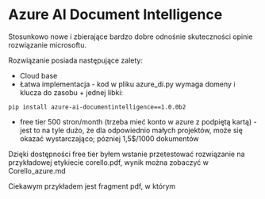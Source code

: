 # Azure AI Document Intelligence
Stosunkowo nowe i zbierające bardzo dobre odnośnie skuteczności opinie rozwiązanie microsoftu. 

Rozwiązanie posiada następujące zalety:
- Cloud base
- Łatwa implementacja - kod w pliku azure_di.py wymaga domeny i klucza do zasobu + jednej libki:
```
pip install azure-ai-documentintelligence==1.0.0b2
```
- free tier 500 stron/month (trzeba mieć konto w azure z podpiętą kartą) - jest to na tyle dużo, że dla odpowiednio małych projektów, może się okazać wystarczająco; pózniej 1,5$/1000 dokumentów

Dzięki dostępności free tier byłem wstanie przetestować rozwiązanie na przykładowej etykiecie corello.pdf, wynik można zobaczyć w Corello_azure.md

Ciekawym przykładem jest fragment pdf, w którym 



